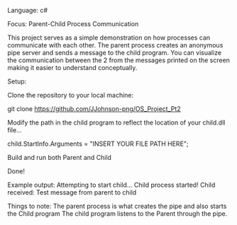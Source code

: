 Language: c#

Focus: Parent-Child Process Communication

This project serves as a simple demonstration on how processes can communicate with each other.
The parent process creates an anonymous pipe server and sends a message to the child program.
You can visualize the communication between the 2 from the messages printed on the screen
making it easier to understand conceptually.

Setup:

Clone the repository to your local machine:

git clone https://github.com/JJohnson-png/OS_Project_Pt2

Modify the path in the child program to reflect the location
of your child.dll file...

child.StartInfo.Arguments = "INSERT YOUR FILE PATH HERE";

Build and run both Parent and Child

Done!

Example output:
Attempting to start child...
Child process started!
Child received: Test message from parent to child

Things to note: The parent process is what creates the pipe and also starts the Child program
The child program listens to the Parent through the pipe.
